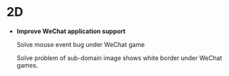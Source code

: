 # 2D

- **Improve WeChat application support**

  Solve mouse event bug under WeChat game
  
  Solve problem of sub-domain image shows white border under WeChat games.
